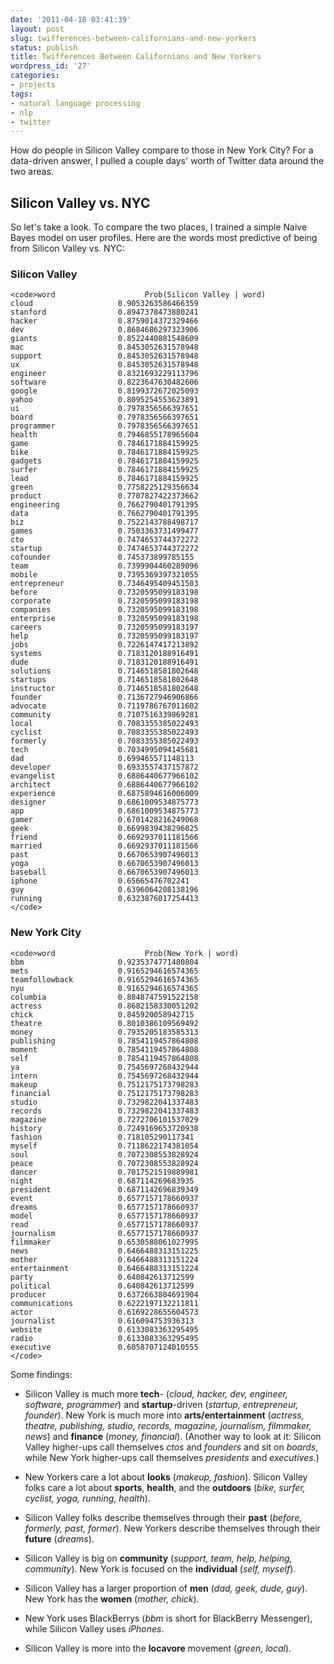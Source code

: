 ```yaml
---
date: '2011-04-18 03:41:39'
layout: post
slug: twifferences-between-californians-and-new-yorkers
status: publish
title: Twifferences Between Californians and New Yorkers
wordpress_id: '27'
categories:
- projects
tags:
- natural language processing
- nlp
- twitter
---
```


How do people in Silicon Valley compare to those in New York City? For a data-driven answer, I pulled a couple days' worth of Twitter data around the two areas.





## Silicon Valley vs. NYC





So let's take a look. To compare the two places, I trained a simple Naive Bayes model on user profiles. Here are the words most predictive of being from Silicon Valley vs. NYC:





### Silicon Valley




    
    <code>word                    Prob(Silicon Valley | word)
    cloud                   0.9053263586466359
    stanford                0.8947378473880241
    hacker                  0.8759014372329466
    dev                     0.8684686297323906
    giants                  0.8522440881548609
    mac                     0.8453052631578948
    support                 0.8453052631578948
    ux                      0.8453052631578948
    engineer                0.8321693229113796
    software                0.8223647630482606
    google                  0.8199372672025093
    yahoo                   0.8095254553623891
    ui                      0.7978356566397651
    board                   0.7978356566397651
    programmer              0.7978356566397651
    health                  0.7946855178965604
    game                    0.7846171884159925
    bike                    0.7846171884159925
    gadgets                 0.7846171884159925
    surfer                  0.7846171884159925
    lead                    0.7846171884159925
    green                   0.7758225129356634
    product                 0.7707827422373662
    engineering             0.7662790401791395
    data                    0.7662790401791395
    biz                     0.7522143788498717
    games                   0.7503363731499477
    cto                     0.7474653744372272
    startup                 0.7474653744372272
    cofounder               0.745373899785155 
    team                    0.7399904460289096
    mobile                  0.7395369397321055
    entrepreneur            0.7346495409451503
    before                  0.7320595099183198
    corporate               0.7320595099183198
    companies               0.7320595099183198
    enterprise              0.7320595099183198
    careers                 0.7320595099183197
    help                    0.7320595099183197
    jobs                    0.7226147417213892
    systems                 0.7183120188916491
    dude                    0.7183120188916491
    solutions               0.7146518581802648
    startups                0.7146518581802648
    instructor              0.7146518581802648
    founder                 0.7136727946906866
    advocate                0.7119786767011602
    community               0.7107516339869281
    local                   0.7083355385022493
    cyclist                 0.7083355385022493
    formerly                0.7083355385022493
    tech                    0.7034995094145681
    dad                     0.699465571148113 
    developer               0.6933557437157872
    evangelist              0.6886440677966102
    architect               0.6886440677966102
    experience              0.6875894616006009
    designer                0.6861009534875773
    app                     0.6861009534875773
    gamer                   0.6701428216249068
    geek                    0.6699839438296025
    friend                  0.6692937011181566
    married                 0.6692937011181566
    past                    0.6670653907496013
    yoga                    0.6670653907496013
    baseball                0.6670653907496013
    iphone                  0.65665476702241  
    guy                     0.6396064208138196
    running                 0.6323876017254413
    </code>



  




### New York City




    
    <code>word                    Prob(New York | word)
    bbm                     0.9235374771480804
    mets                    0.9165294616574365
    teamfollowback          0.9165294616574365
    nyu                     0.9165294616574365
    columbia                0.8848747591522158
    actress                 0.8682158330051202
    chick                   0.845920058942715 
    theatre                 0.8010386109569492
    money                   0.7935205183585313
    publishing              0.7854119457864808
    moment                  0.7854119457864808
    self                    0.7854119457864808
    ya                      0.7545697268432944
    intern                  0.7545697268432944
    makeup                  0.7512175173798283
    financial               0.7512175173798283
    studio                  0.7329822041337483
    records                 0.7329822041337483
    magazine                0.7272706101537029
    history                 0.7249169653720938
    fashion                 0.718105290117341 
    myself                  0.7118622174381054
    soul                    0.7072308553828924
    peace                   0.7072308553828924
    dancer                  0.7017521519889981
    night                   0.687114269683935 
    president               0.6871142696839349
    event                   0.6577157178660937
    dreams                  0.6577157178660937
    model                   0.6577157178660937
    read                    0.6577157178660937
    journalism              0.6577157178660937
    filmmaker               0.6530588061027995
    news                    0.6466488313151225
    mother                  0.6466488313151224
    entertainment           0.6466488313151224
    party                   0.640842613712599 
    political               0.640842613712599 
    producer                0.6372663804691904
    communications          0.6222197132211811
    actor                   0.6169228655604573
    journalist              0.616094753936313 
    website                 0.6133083363295495
    radio                   0.6133083363295495
    executive               0.6058707124010555
    </code>



  




Some findings:







  * Silicon Valley is much more **tech**- (_cloud, hacker, dev, engineer, software, programmer_) and **startup**-driven (_startup, entrepreneur, founder_). New York is much more into **arts/entertainment** (_actress, theatre, publishing, studio, records, magazine, journalism, filmmaker, news_) and **finance** (_money, financial_). (Another way to look at it: Silicon Valley higher-ups call themselves _ctos_ and _founders_ and sit on _boards_, while New York higher-ups call themselves _presidents_ and _executives_.)


  * New Yorkers care a lot about **looks** (_makeup, fashion_). Silicon Valley folks care a lot about **sports**, **health**, and the **outdoors** (_bike, surfer, cyclist, yoga, running, health_).


  * Silicon Valley folks describe themselves through their **past** (_before, formerly, past, former_). New Yorkers describe themselves through their **future** (_dreams_).


  * Silicon Valley is big on **community** (_support, team, help, helping, community_). New York is focused on the **individual** (_self, myself_).


  * Silicon Valley has a larger proportion of **men** (_dad, geek, dude, guy_). New York has the **women** (_mother, chick_).


  * New York uses BlackBerrys (_bbm_ is short for BlackBerry Messenger), while Silicon Valley uses _iPhones_.


  * Silicon Valley is more into the **locavore** movement (_green, local_).


